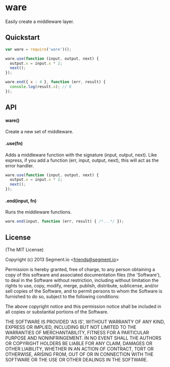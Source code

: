 
# ware

  Easily create a middleware layer.

## Quickstart

```js
var ware = require('ware')();

ware.use(function (input, output, next) {
  output.x = input.x * 2;
  next();
});

ware.end({ x : 4 }, function (err, result) {
  console.log(result.x); // 8
});
```

## API

#### ware()

Create a new set of middleware.

#### .use(fn)

Adds a middleware function with the signature (input, output, next). Like express, if you add a function (err, input, output, next), this will act as the error handler.

```javascript
ware.use(function (input, output, next) {
  output.x = input.x * 2;
  next();
});
```

#### .end(input, fn)

Runs the middleware functions.

```javascript
ware.end(input, function (err, result) { /*...*/ });
```

## License

(The MIT License)

Copyright (c) 2013 Segment.io &lt;friends@segment.io&gt;

Permission is hereby granted, free of charge, to any person obtaining
a copy of this software and associated documentation files (the
'Software'), to deal in the Software without restriction, including
without limitation the rights to use, copy, modify, merge, publish,
distribute, sublicense, and/or sell copies of the Software, and to
permit persons to whom the Software is furnished to do so, subject to
the following conditions:

The above copyright notice and this permission notice shall be
included in all copies or substantial portions of the Software.

THE SOFTWARE IS PROVIDED 'AS IS', WITHOUT WARRANTY OF ANY KIND,
EXPRESS OR IMPLIED, INCLUDING BUT NOT LIMITED TO THE WARRANTIES OF
MERCHANTABILITY, FITNESS FOR A PARTICULAR PURPOSE AND NONINFRINGEMENT.
IN NO EVENT SHALL THE AUTHORS OR COPYRIGHT HOLDERS BE LIABLE FOR ANY
CLAIM, DAMAGES OR OTHER LIABILITY, WHETHER IN AN ACTION OF CONTRACT,
TORT OR OTHERWISE, ARISING FROM, OUT OF OR IN CONNECTION WITH THE
SOFTWARE OR THE USE OR OTHER DEALINGS IN THE SOFTWARE.